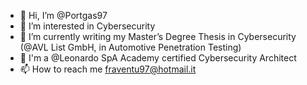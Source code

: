 - 👋 Hi, I’m @Portgas97
- 👀 I’m interested in Cybersecurity
- 🌱 I’m currently writing my Master’s Degree Thesis in Cybersecurity (@AVL List GmbH, in Automotive Penetration Testing)
- 👾 I'm a @Leonardo SpA Academy certified Cybersecurity Architect
- 📫 How to reach me fraventu97@hotmail.it

<!---
Portgas97/Portgas97 is a ✨ special ✨ repository because its `README.md` (this file) appears on your GitHub profile.
You can click the Preview link to take a look at your changes.
--->
